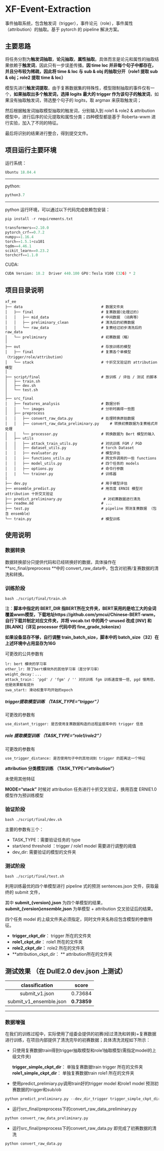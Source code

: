 # XF-Event-Extraction

事件抽取系统，包含触发词（trigger），事件论元（role），事件属性（attribution）的抽取。基于 pytorch 的 pipeline 解决方案。

## 主要思路

将任务分割为**触发词抽取**，**论元抽取**，**属性抽取**。具体而言是论元和属性的抽取结果依赖于**触发词**，因此只有一步误差传播。**因 time loc 并非每个句子中都存在，并且分布较为稀疏，因此将 time & loc 与 sub & obj 的抽取分开（role1 提取 sub & obj；role2 提取 time & loc）**

模型先进行**触发词提取**，由于复赛数据集的特殊性，模型限制抽取的事件仅有一个，**如果抽取出多个触发词，选择 logits 最大的 trigger 作为该句子的触发词**，如果没有抽取触发词，筛选整个句子的 logits，取 argmax 来获取触发词；

然后根据触发词抽取模型抽取的触发词，分别输入到 role1 & role2 & attribution 模型中，进行后序的论元提取和属性分类；四种模型都是基于 Roberta-wwm 进行实验，加入了不同的特征。

最后将识别的结果进行整合，得到提交文件。

## 项目运行主要环境

运行系统：

```python
Ubuntu 18.04.4
```

---

python:

```python
python3.7
```

----

python 运行环境，可以通过以下代码完成依赖包安装：

```python
pip install -r requirements.txt
```

```python
transformers==2.10.0
pytorch_crf==0.7.2
numpy==1.16.4
torch==1.5.1+cu101
tqdm==4.46.1
scikit_learn==0.23.2
torchcrf==1.1.0
```

CUDA:

```python
CUDA Version: 10.2  Driver 440.100 GPU：Tesla V100 (32G) * 2
```

## 项目目录说明

```shell
xf_ee
├── data                                    # 数据文件夹
│   ├── final                               # 复赛数据(处理过的)
│   │   ├── mid_data                        # 中间数据 （词典等）
│   │   ├── preliminary_clean               # 清洗后的初赛数据
│   │   └── raw_data                        # 复赛经过初步清洗后的 raw_data
│   └── preliminary                         # 初赛数据（略）
│
├── out                                     # 存放训练的模型
│   ├── final                               # 复赛各个单模型（trigger/role/attribution）
│   └── stack                               # 十折交叉验证的 attribution 模型
│
├── script/final                            # 放训练 / 评估 / 测试 的脚本
│   ├── train.sh                            
│   ├── dev.sh                     
│   └── test.sh                
│
├── src_final
│   ├── features_analysis                   # 数据分析
│   │   └── images                          # 分析时画得一些图 
│   ├── preprocess                       
│   │   ├── convert_raw_data.py             # 处理转换原始数据
│   │   ├── convert_raw_data_preliminary.py     # 转换初赛数据为复赛格式并处理
│   │   └── processor.py                    # 转换数据为 Bert 模型的输入
│   ├── utils                      
│   │   ├── attack_train_utils.py           # 对抗训练 FGM / PGD
│   │   ├── dataset_utils.py                # torch Dataset
│   │   ├── evaluator.py                    # 模型评估
│   │   ├── functions_utils.py              # 跨文件调用的一些 functions
│   │   ├── model_utils.py                  # 四个任务的 models
│   │   ├── options.py                      # 命令行参数
│   |   └── trainer.py                      # 训练器
|
├── dev.py                                  # 用于模型评估
├── ensemble_predict.py                     # 用百度 ERNIE 模型对 attribution 十折交叉验证
├── predict_preliminary.py                   # 对初赛数据进行清洗
├── readme.md                               # ...
├── test.py                                 # pipeline 预测复赛数据 （包含 ensemble）
└── train.py                                # 模型训练
```

## 使用说明

### 数据转换

数据转换部分只提供代码和已经转换好的数据，具体操作在 **src_final/preprocess **中的 convert_raw_data中，包含对初赛/复赛数据的清洗和转换。

### 训练阶段

```shell
bash ./script/final/train.sh
```

注：**脚本中指定的 BERT_DIR 指BERT所在文件夹，BERT采用的是哈工大的全词覆盖wwm模型，下载地址https://github.com/ymcui/Chinese-BERT-wwm，自行下载并制定对应文件夹，并将 vocab.txt 中的两个 unused 改成 [INV] 和 [BLANK]（详见 processor 代码中的 fine_grade_tokenize）**

**如果设备显存不够，自行调整 train_batch_size，脚本中的 batch_size（32）在上述环境中占用显存为16G**

可更改的公共参数有

```
lr: bert 模块的学习率
other_lr: 除了bert模块外的其他学习率（差分学习率）
weight_decay：...
attack_train： 'pgd' / 'fgm' / '' 对抗训练 fgm 训练速度慢一倍, pgd 慢两倍，但是效果都有提升
swa_start: 滑动权重平均开始的epoch
```

##### trigger提取模型训练 （TASK_TYPE=“trigger”）

可更改的参数有

```python
use_distant_trigger: 是否使用复赛数据构造的远程监督库中的 trigger 信息
```

##### role 提取模型训练 （TASK_TYPE=“role1/role2”）

可更改的参数有

```python
use_trigger_distance: 是否使用句子中的其他词到 trigger 的距离这一个特征
```

**attribution 分类模型训练 （TASK_TYPE=“attribution”）**

未使用其他特征



**MODE=“stack”** 时候对 attribution 任务进行十折交叉验证，换用百度 ERNIE1.0 模型作为预训练模型

### 验证阶段

```shell
bash ./script/final/dev.sh
```

主要的参数有三个：

* TASK_TYPE：需要验证任务的 type
* start/end threshold ：trigger / role1 model 需要进行调整的阈值
* dev_dir: 需要验证的模型的文件夹

### 测试阶段

```shell
bash ./script/final/test.sh
```

利用训练最优的四个单模型进行 pipeline 式的预测 sentences.json 文件，获取最终的 submit 文件，

其中 **submit_{version},json** 为四个单模型的结果， **submit_{version}_ensemble_,json** 为单模型 + attribution 交叉验证后的结果。

四个任务 model 的上级文件夹必须指定，同时文件夹名称应包含模型的参数特征。

* **trigger_ckpt_dir**：              trigger 所在的文件夹
* **role1_ckpt_dir**：                 role1 所在的文件夹
* **role2_ckpt_dir：**                 role2 所在的文件夹
* **attribution_ckpt_dir： **    attribution所在的文件夹

## 测试效果 （在 DuIE2.0 dev.json 上测试）

|     classification      |    score    |
| :---------------------: | :---------: |
|     submit_v1.json      |   0.73684   |
| submit_v1_ensemble.json | **0.73859** |

---
### 数据增强


在我们的训练过程中，实际使用了组委会提供的初赛(经过清洗和转换)+复赛数据进行训练，在项目内部提供了清洗完毕的初赛数据；具体清洗流程如下所示：

* 只使用复赛数据train得到trigger抽取模型和role1抽取模型(需指定model的上级文件夹)

    **trigger_simple_ckpt_dir**：             单独复赛数据train trigger 所在的文件夹
    **role1_simple_ckpt_dir**：               单独复赛数据train role1 所在的文件夹
* 使用predict_prelimiary.py调用train好的trigger model 和role1 model 预测初赛数据的trigger和sub/ob

```python
python predict_preliminary.py --dev_dir_trigger trigger_simple_ckpt_dir  --dev_dir_role role1_simple_ckpt_dir
```
* 运行src_final/preprocess下的convert_raw_data_preliminary.py
```python
python convert_raw_data_preliminary.py
```
* 运行src_final/preprocess下的convert_raw_data.py 即完成了初赛数据的清洗
```python
python convert_raw_data.py
```



